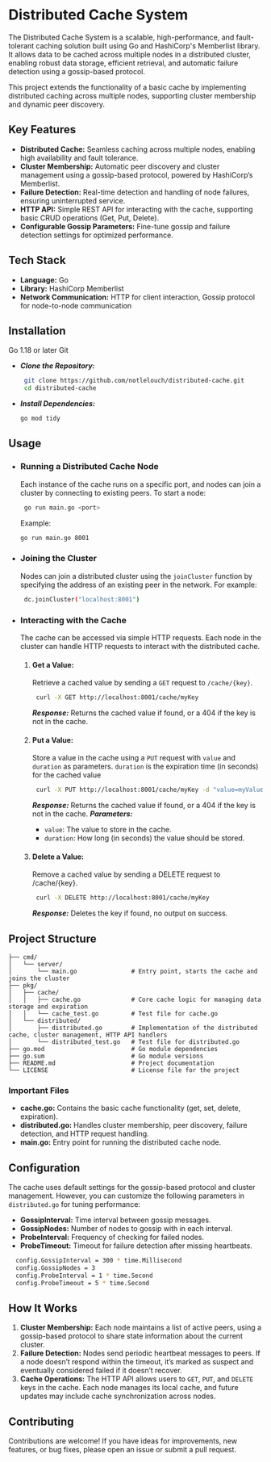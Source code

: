# Distributed Cache System

The Distributed Cache System is a scalable, high-performance, and fault-tolerant caching solution built using Go and HashiCorp's Memberlist library. It allows data to be cached across multiple nodes in a distributed cluster, enabling robust data storage, efficient retrieval, and automatic failure detection using a gossip-based protocol.

This project extends the functionality of a basic cache by implementing distributed caching across multiple nodes, supporting cluster membership and dynamic peer discovery.

## Key Features

- **Distributed Cache:** Seamless caching across multiple nodes, enabling high availability and fault tolerance.
- **Cluster Membership:** Automatic peer discovery and cluster management using a gossip-based protocol, powered by HashiCorp’s Memberlist.
- **Failure Detection:** Real-time detection and handling of node failures, ensuring uninterrupted service.
- **HTTP API:** Simple REST API for interacting with the cache, supporting basic CRUD operations (Get, Put, Delete).
- **Configurable Gossip Parameters:** Fine-tune gossip and failure detection settings for optimized performance.

## Tech Stack

- **Language:** Go
- **Library:** HashiCorp Memberlist
- **Network Communication:** HTTP for client interaction, Gossip protocol for node-to-node communication

## Installation

Go 1.18 or later
Git


- ***Clone the Repository:***

   ```bash
    git clone https://github.com/notlelouch/distributed-cache.git
    cd distributed-cache
   ```
   
- ***Install Dependencies:***
  ```bash
  go mod tidy
  ```
  
## Usage

- ### Running a Distributed Cache Node
  Each instance of the cache runs on a specific port, and nodes can join a cluster by connecting to existing peers. To start a node:
  
   ```bash
    go run main.go <port>
   ```

   Example:
     ```bash
    go run main.go 8001
   ```
- ### Joining the Cluster
  Nodes can join a distributed cluster using the `joinCluster` function by specifying the address of an existing peer in the network. For example:
  
   ```bash
    dc.joinCluster("localhost:8001")
   ```
- ### Interacting with the Cache
  The cache can be accessed via simple HTTP requests. Each node in the cluster can handle HTTP requests to interact with the distributed cache.
  1. #### Get a Value:
      Retrieve a cached value by sending a `GET` request to `/cache/{key}`.
  
     ```bash
      curl -X GET http://localhost:8001/cache/myKey
     ```
     ***Response:*** Returns the cached value if found, or a 404 if the key is not in the cache.

  2. #### Put a Value:
      Store a value in the cache using a `PUT` request with `value` and `duration` as parameters. `duration` is the expiration time (in seconds) for the cached value
  
     ```bash
      curl -X PUT http://localhost:8001/cache/myKey -d "value=myValue&duration=60"
     ```
     ***Response:*** Returns the cached value if found, or a 404 if the key is not in the cache.
     ***Parameters:***
      - `value`: The value to store in the cache.
      - `duration`: How long (in seconds) the value should be stored.

  4. #### Delete a Value:
      Remove a cached value by sending a DELETE request to /cache/{key}.
     ```bash
      curl -X DELETE http://localhost:8001/cache/myKey
     ```
     ***Response:*** Deletes the key if found, no output on success.

## Project Structure

```
├── cmd/
│   └── server/
│       └── main.go               # Entry point, starts the cache and joins the cluster
├── pkg/
│   ├── cache/
│   │   ├── cache.go              # Core cache logic for managing data storage and expiration
│   │   └── cache_test.go         # Test file for cache.go
│   └── distributed/
│       ├── distributed.go        # Implementation of the distributed cache, cluster management, HTTP API handlers
│       └── distributed_test.go   # Test file for distributed.go
├── go.mod                        # Go module dependencies
├── go.sum                        # Go module versions
├── README.md                     # Project documentation
└── LICENSE                       # License file for the project
```
### Important Files

- **cache.go:** Contains the basic cache functionality (get, set, delete, expiration).
- **distributed.go:** Handles cluster membership, peer discovery, failure detection, and HTTP request handling.
- **main.go:** Entry point for running the distributed cache node.

## Configuration
The cache uses default settings for the gossip-based protocol and cluster management. However, you can customize the following parameters in `distributed.go` for tuning performance:
- **GossipInterval:** Time interval between gossip messages.
- **GossipNodes:** Number of nodes to gossip with in each interval.
- **ProbeInterval:** Frequency of checking for failed nodes.
- **ProbeTimeout:** Timeout for failure detection after missing heartbeats.

```bash
  config.GossipInterval = 300 * time.Millisecond
  config.GossipNodes = 3
  config.ProbeInterval = 1 * time.Second
  config.ProbeTimeout = 5 * time.Second
```

## How It Works
1. **Cluster Membership:** Each node maintains a list of active peers, using a gossip-based protocol to share state information about the current cluster.
2. **Failure Detection:** Nodes send periodic heartbeat messages to peers. If a node doesn’t respond within the timeout, it’s marked as suspect and eventually considered failed if it doesn’t recover.
3. **Cache Operations:** The HTTP API allows users to `GET`, `PUT`, and `DELETE` keys in the cache. Each node manages its local cache, and future updates may include cache synchronization across nodes.


## Contributing

Contributions are welcome! If you have ideas for improvements, new features, or bug fixes, please open an issue or submit a pull request.
